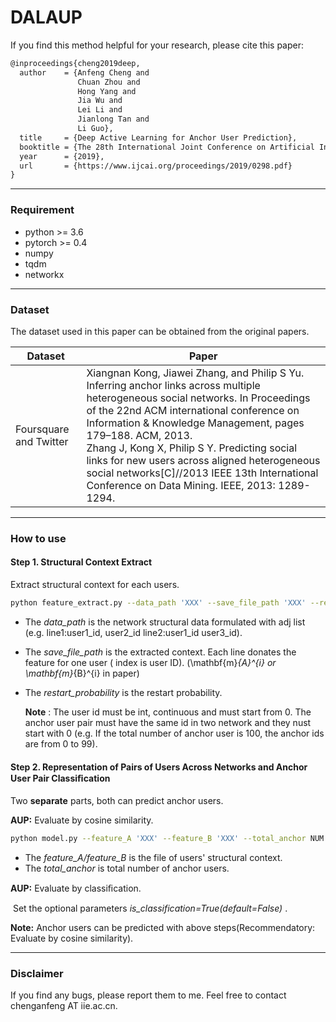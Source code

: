 # DALAUP
If you find this method helpful for your research, please cite this paper:

```latex
@inproceedings{cheng2019deep,
  author    = {Anfeng Cheng and
               Chuan Zhou and
               Hong Yang and
               Jia Wu and
               Lei Li and
               Jianlong Tan and
               Li Guo},
  title     = {Deep Active Learning for Anchor User Prediction},
  booktitle = {The 28th International Joint Conference on Artificial Intelligence(IJCAI-19)},
  year      = {2019},
  url       = {https://www.ijcai.org/proceedings/2019/0298.pdf}
}
```

------

### Requirement

- python >= 3.6
- pytorch >= 0.4
- numpy
- tqdm
- networkx

------

### Dataset

The dataset used in this paper can be obtained from the original papers.

| Dataset                | Paper                                                        |
| ---------------------- | ------------------------------------------------------------ |
| Foursquare and Twitter | Xiangnan Kong, Jiawei Zhang, and Philip S Yu. Inferring anchor links across multiple heterogeneous social networks. In Proceedings of the 22nd ACM international conference on Information & Knowledge Management, pages 179–188. ACM, 2013.<br>Zhang J, Kong X, Philip S Y. Predicting social links for new users across aligned heterogeneous social networks[C]//2013 IEEE 13th International Conference on Data Mining. IEEE, 2013: 1289-1294. |

---

### How to use

#### Step 1. Structural Context Extract

Extract structural context for each users.

```bash
python feature_extract.py --data_path 'XXX' --save_file_path 'XXX' --restart_probability 0.6
```

* The _data_path_ is the network structural data formulated with adj list (e.g. line1:user1_id, user2_id  line2:user1_id user3_id). 

* The _save_file_path_ is the extracted context. Each line donates the feature for one user ( index is user ID). (\mathbf{m}_{A}^{i}​ or \mathbf{m}_{B}^{i}​ in paper) 

* The _restart_probability_ is the restart probability.

  **Note** : The user id must be int, continuous and must start from 0. The anchor user pair must have the same id in two network and they nust start with 0 (e.g. If the total number of anchor user is 100, the anchor ids are from 0 to 99).

#### Step 2. Representation of Pairs of Users Across Networks and Anchor User Pair Classiﬁcation

Two **separate** parts, both can predict anchor users.

**AUP:** Evaluate by cosine similarity.

```bash
python model.py --feature_A 'XXX' --feature_B 'XXX' --total_anchor NUM --train_ratio 0.5 --gpu_id 4
```

- The *feature_A/feature_B* is the file of users' structural context.
-  The *total_anchor* is total number of anchor users.

**AUP:** Evaluate by classiﬁcation.

​	Set the optional parameters *is_classification=True(default=False)* .

**Note:**  Anchor users can be predicted with above steps(Recommendatory: Evaluate by cosine similarity).

---

### Disclaimer

If you find any bugs,  please report them to me. Feel free to contact chenganfeng AT iie.ac.cn.